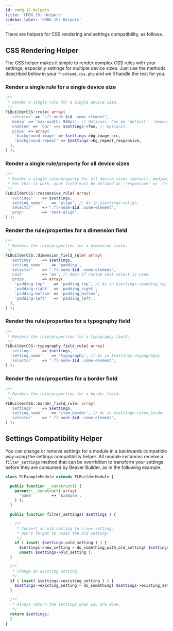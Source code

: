 ```yaml
---
id: cmdg-15-helpers
title: 'CMDG 15: Helpers'
sidebar_label: 'CMDG 15: Helpers'
---
```


There are helpers for CSS rendering and settings compatibility, as follows.

## CSS Rendering Helper

The CSS helper makes it simple to render complex CSS rules with your settings,
especially settings for multiple device sizes. Just use the methods described
below in your `frontend.css.php` and we'll handle the rest for you.

### Render a single rule for a single device size

```php
/**
 * Render a single rule for a single device size.
 */
FLBuilderCSS::rule( array(
  'selector' => ".fl-node-$id .some-element",
  'media' => 'max-width: 980px', // Optional. Can be 'default', 'medium', 'responsive' or a custom statement.
  'enabled' => 'bar' === $settings->foo, // Optional.
  'props' => array(
    'background-image' => $settings->bg_image_src,
    'background-repeat' => $settings->bg_repeat_responsive,
  ),
) );
```

### Render a single rule/property for all device sizes

```php
/**
 * Render a single rule/property for all device sizes (default, medium, responsive).
 * For this to work, your field must be defined as 'responsive' => `true`.
 */
FLBuilderCSS::responsive_rule( array(
  'settings'	=> $settings,
  'setting_name'	=> 'align', // As in $settings->align.
  'selector'	=> ".fl-node-$id .some-element",
  'prop'		=> 'text-align',
) );
```

### Render the rule/properties for a dimension field

```php
/**
 * Renders the rule/properties for a dimension field.
 */
FLBuilderCSS::dimension_field_rule( array(
  'settings'	=> $settings,
  'setting_name' 	=> 'padding',
  'selector' 	=> ".fl-node-$id .some-element",
  'unit'		=> 'px', // Omit if custom unit select is used.
  'props'		=> array(
    'padding-top' 	 => 'padding_top', // As in $settings->padding_top
    'padding-right'  => 'padding_right',
    'padding-bottom' => 'padding_bottom',
    'padding-left' 	 => 'padding_left',
  ),
) );
```

### Render the rule/properties for a typography field

```php
/**
 * Renders the rule/properties for a typography field.
 */
FLBuilderCSS::typography_field_rule( array(
  'settings'	=> $settings,
  'setting_name' 	=> 'typography', // As in $settings->typography
  'selector' 	=> ".fl-node-$id .some-element",
) );
```

### Render the rule/properties for a border field

```php
/**
 * Renders the rule/properties for a border field.
 */
FLBuilderCSS::border_field_rule( array(
  'settings' 	=> $settings,
  'setting_name' 	=> 'item_border', // As in $settings->item_border
  'selector' 	=> ".fl-node-$id .some-element",
) );
```

## Settings Compatibility Helper

You can change or remove settings for a module in a backwards compatible way
using the settings compatibility helper. All module instances receive a
`filter_settings` method that can be overridden to transform your settings
before they are consumed by Beaver Builder, as in the following example.

```php
class FLExampleModule extends FLBuilderModule {

  public function __construct() {
    parent::__construct( array(
      'name'        => 'Example',
    ) );
  }

  public function filter_settings( $settings ) {

    /**
     * Convert an old setting to a new setting.
     * Don't forget to unset the old setting!
     */
    if ( isset( $settings->old_setting ) ) {
      $settings->new_setting = do_something_with_old_setting( $settings->old_setting );
      unset( $settings->old_setting );
  }

  /**
   * Change an existing setting.
   */
  if ( isset( $settings->existing_setting ) ) {
  	$settings->existing_setting = do_something( $settings->existing_setting );
  }

  /**
   * Always return the settings when you are done.
   */
  return $settings;
  }
}
```
